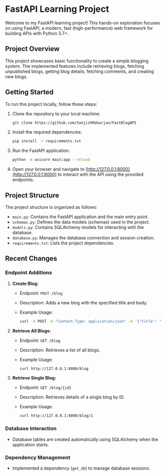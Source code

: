 # FastAPI Learning Project

Welcome to my FastAPI learning project! This hands-on exploration focuses on using FastAPI, a modern, fast (high-performance) web framework for building APIs with Python 3.7+.

## Project Overview

This project showcases basic functionality to create a simple blogging system. The implemented features include retrieving blogs, fetching unpublished blogs, getting blog details, fetching comments, and creating new blogs.

## Getting Started

To run this project locally, follow these steps:

1. Clone the repository to your local machine:

    ```bash
    git clone https://github.com/SanjishMaharjan/FastBlogAPI
    ```

2. Install the required dependencies:

    ```bash
    pip install -r requirements.txt
    ```

3. Run the FastAPI application:

    ```bash
    python -m uvicorn main:app --reload
    ```

4. Open your browser and navigate to [http://127.0.0.1:8000](http://127.0.0.1:8000) to interact with the API using the provided endpoints.

## Project Structure

The project structure is organized as follows:

- `main.py`: Contains the FastAPI application and the main entry point.
- `schemas.py`: Defines the data models (schemas) used in the project.
- `models.py`: Contains SQLAlchemy models for interacting with the database.
- `database.py`: Manages the database connection and session creation.
- `requirements.txt`: Lists the project dependencies.

## Recent Changes

### Endpoint Additions

1. **Create Blog:**

    - Endpoint: `POST /blog`
    - Description: Adds a new blog with the specified title and body.
    - Example Usage:

        ```bash
        curl -X POST -H "Content-Type: application/json" -d '{"title": "New Blog", "body": "Blog content..."}' http://127.0.0.1:8000/blog
        ```

2. **Retrieve All Blogs:**

    - Endpoint: `GET /blog`
    - Description: Retrieves a list of all blogs.
    - Example Usage:

        ```bash
        curl http://127.0.0.1:8000/blog
        ```

3. **Retrieve Single Blog:**

    - Endpoint: `GET /blog/{id}`
    - Description: Retrieves details of a single blog by ID.
    - Example Usage:

        ```bash
        curl http://127.0.0.1:8000/blog/1
        ```

### Database Interaction

- Database tables are created automatically using SQLAlchemy when the application starts.

### Dependency Management

- Implemented a dependency (`get_db`) to manage database sessions.


